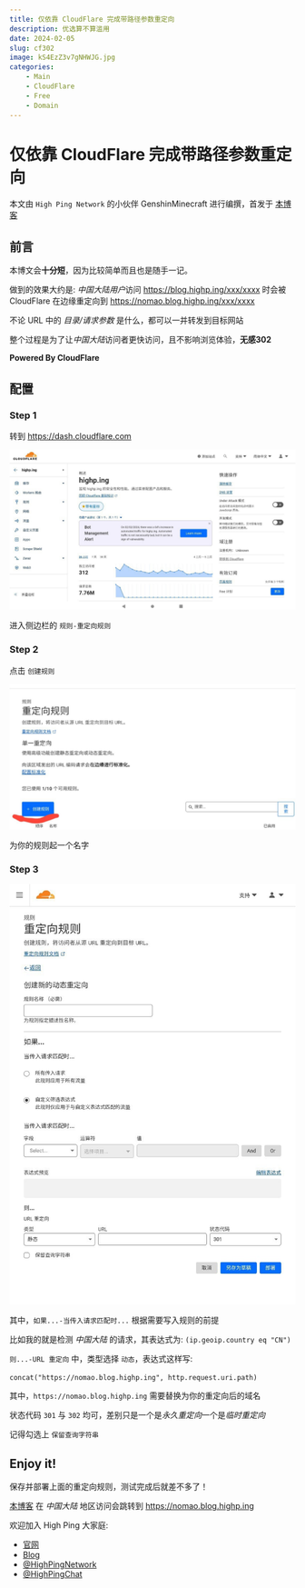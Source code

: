 ```yaml
---
title: 仅依靠 CloudFlare 完成带路径参数重定向
description: 优选算不算滥用
date: 2024-02-05
slug: cf302
image: kS4EzZ3v7gNHWJG.jpg
categories:
    - Main
    - CloudFlare
    - Free
    - Domain
---
```


# 仅依靠 CloudFlare 完成带路径参数重定向

本文由 `High Ping Network` 的小伙伴 GenshinMinecraft 进行编撰，首发于 [本博客](https://blog.highp.ing/)

## 前言

本博文会**十分短**，因为比较简单而且也是随手一记。

做到的效果大约是: *中国大陆用户*访问 <https://blog.highp.ing/xxx/xxxx> 时会被 CloudFlare 在边缘重定向到 <https://nomao.blog.highp.ing/xxx/xxxx>

不论 URL 中的 *目录/请求参数* 是什么，都可以一并转发到目标网站

整个过程是为了让*中国大陆*访问者更快访问，且不影响浏览体验，**无感302**

**Powered By CloudFlare**

## 配置

### Step 1

转到 <https://dash.cloudflare.com>

![](IMG_20240205_172840_978.jpg)

进入侧边栏的 `规则-重定向规则`

### Step 2

点击 `创建规则`

![](IMG_20240205_173103_327.jpg)

为你的规则起一个名字

### Step 3

![](IMG_20240205_173239_121.jpg)

其中，`如果...-当传入请求匹配时...` 根据需要写入规则的前提

比如我的就是检测 *中国大陆* 的请求，其表达式为: `(ip.geoip.country eq "CN")`

`则...-URL 重定向` 中，类型选择 `动态`，表达式这样写: 

`concat("https://nomao.blog.highp.ing", http.request.uri.path)`

其中，`https://nomao.blog.highp.ing` 需要替换为你的重定向后的域名

状态代码 `301` 与 `302` 均可，差别只是一个是*永久重定向*一个是*临时重定向*

记得勾选上 `保留查询字符串`

## Enjoy it!

保存并部署上面的重定向规则，测试完成后就差不多了！

[本博客](https://blog.highp.ing) 在 *中国大陆* 地区访问会跳转到 <https://nomao.blog.highp.ing>

欢迎加入 High Ping 大家庭:
- [官网](https://highp.ing)
- [Blog](https://blog.highp.ing)
- [@HighPingNetwork](https://t.me/HighPingNetwork)
- [@HighPingChat](https://t.me/highpingchat)